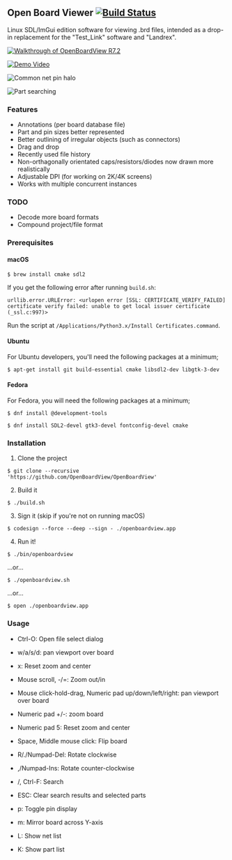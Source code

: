 ## Open Board Viewer [![Build Status](../../actions/workflows/make_packages.yml/badge.svg?event=push)](../../actions/)

Linux SDL/ImGui edition software for viewing .brd files, intended as a drop-in
replacement for the "Test_Link" software and "Landrex".


[![Walkthrough of OpenBoardView R7.2](http://img.youtube.com/vi/6CrNRo1UP5g/0.jpg)](http://www.youtube.com/watch?v=6CrNRo1UP5g "OpenBoardView R7.2 demonstration, with voice-over")

[![Demo Video](https://github.com/OpenBoardView/OpenBoardView/blob/master/asset/screenshot.png)]()


![Common net pin halo](https://github.com/OpenBoardView/OpenBoardView/blob/master/asset/screenshot-halo.png)

![Part searching](https://github.com/OpenBoardView/OpenBoardView/blob/master/asset/screenshot-partsearch.png)


### Features

- Annotations (per board database file)
- Part and pin sizes better represented
- Better outlining of irregular objects (such as connectors)
- Drag and drop
- Recently used file history
- Non-orthagonally orientated caps/resistors/diodes now drawn more realistically
- Adjustable DPI (for working on 2K/4K screens)
- Works with multiple concurrent instances


### TODO

- Decode more board formats
- Compound project/file format


### Prerequisites

#### macOS
	$ brew install cmake sdl2

If you get the following error after running `build.sh`:

	urllib.error.URLError: <urlopen error [SSL: CERTIFICATE_VERIFY_FAILED] certificate verify failed: unable to get local issuer certificate (_ssl.c:997)>


Run the script at `/Applications/Python3.x/Install Certificates.command`.


#### Ubuntu

For Ubuntu developers, you'll need the following packages at a minimum;

	$ apt-get install git build-essential cmake libsdl2-dev libgtk-3-dev

#### Fedora

For Fedora, you will need the following packages at a minimum;

	$ dnf install @development-tools

	$ dnf install SDL2-devel gtk3-devel fontconfig-devel cmake

### Installation

1. Clone the project
```
$ git clone --recursive 'https://github.com/OpenBoardView/OpenBoardView'
```
2. Build it
```
$ ./build.sh
```
3. Sign it (skip if you're not on running macOS)
```
$ codesign --force --deep --sign - ./openboardview.app
```
4. Run it!
```
$ ./bin/openboardview
```
...or...
```
$ ./openboardview.sh
```
...or...
```
$ open ./openboardview.app
```

### Usage

- Ctrl-O: Open file select dialog

- w/a/s/d: pan viewport over board
- x: Reset zoom and center
- Mouse scroll, -/=: Zoom out/in
- Mouse click-hold-drag, Numeric pad up/down/left/right: pan viewport over board
- Numeric pad +/-: zoom board
- Numeric pad 5: Reset zoom and center
- Space, Middle mouse click: Flip board
- R/./Numpad-Del: Rotate clockwise
- ,/Numpad-Ins: Rotate counter-clockwise

- /, Ctrl-F: Search
- ESC: Clear search results and selected parts

- p: Toggle pin display
- m: Mirror board across Y-axis

- L: Show net list
- K: Show part list
